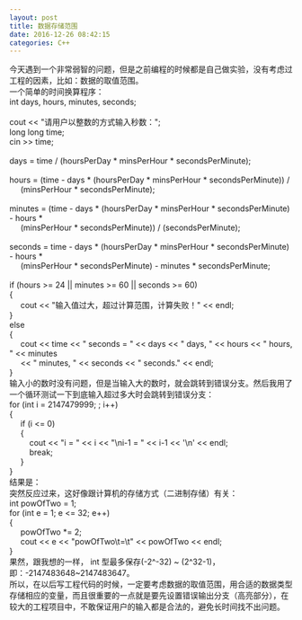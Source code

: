 ```yaml
---
layout: post
title: 数据存储范围
date: 2016-12-26 08:42:15
categories: C++
---
```



<span></span>
<div><span>今天遇到一个非常弱智的问题，但是之前编程的时候都是自己做实验，没有考虑过工程的因素，比如：数据的取值范围。</span></div>
<div><span>一个简单的时间换算程序：</span></div>
<div>
<div><span>int days, hours, minutes, seconds;</span></div>
<div><span><br /></span></div>
<div><span>cout &lt;&lt; "请用户以整数的方式输入秒数：";</span></div>
<div><span>long long time;</span></div>
<div><span>cin &gt;&gt; time;</span></div>
<div><span><br /></span></div>
<div><span>days = time / (hoursPerDay * minsPerHour * secondsPerMinute);</span></div>
<div><span><br /></span></div>
<div><span>hours = (time - days * (hoursPerDay * minsPerHour * secondsPerMinute)) /</span></div>
<div><span>     (minsPerHour * secondsPerMinute);</span></div>
<div><span><br /></span></div>
<div><span>minutes = (time - days * (hoursPerDay * minsPerHour * secondsPerMinute) - hours *</span></div>
<div><span>     (minsPerHour * secondsPerMinute)) / (secondsPerMinute);</span></div>
<div><span><br /></span></div>
<div><span>seconds = time - days * (hoursPerDay * minsPerHour * secondsPerMinute) - hours *</span></div>
<div><span>     (minsPerHour * secondsPerMinute) - minutes * secondsPerMinute;</span></div>
<div><span><br /></span></div>
<div><span>if (hours &gt;= 24 || minutes &gt;= 60 || seconds &gt;= 60)</span></div>
<div><span>{</span></div>
<div><span>     cout &lt;&lt; "输入值过大，超过计算范围，计算失败！" &lt;&lt; endl;</span></div>
<div><span>}</span></div>
<div>else</div>
<div>{</div>
<div>     cout &lt;&lt; time &lt;&lt; " seconds = " &lt;&lt; days &lt;&lt; " days, " &lt;&lt; hours &lt;&lt; " hours, " &lt;&lt; minutes</div>
<div>     &lt;&lt; " minutes, " &lt;&lt; seconds &lt;&lt; " seconds." &lt;&lt; endl;</div>
<div>}</div>
</div>
<div>输入小的数时没有问题，但是当输入大的数时，就会跳转到错误分支。然后我用了一个循环测试一下到底输入超过多大时会跳转到错误分支：</div>
<div>
<div>for (int i = 2147479999; ; i++)</div>
<div>{</div>
<div>     if (i &lt;= 0)</div>
<div>     {</div>
<div>         cout &lt;&lt; "i = " &lt;&lt; i &lt;&lt; "\ni-1 = " &lt;&lt; i-1 &lt;&lt; '\n' &lt;&lt; endl;</div>
<div>         break;</div>
<div>     }</div>
<div>}</div>
</div>
<div>结果是：<img src="" alt="" /></div>
<div>突然反应过来，这好像跟计算机的存储方式（二进制存储）有关：</div>
<div>
<div>int powOfTwo = 1;</div>
<div>for (int e = 1; e &lt;= 32; e++)</div>
<div>{</div>
<div>     powOfTwo *= 2;</div>
<div>     cout &lt;&lt; e &lt;&lt; "powOfTwo\t=\t" &lt;&lt; powOfTwo &lt;&lt; endl;</div>
<div>}</div>
</div>
<div></div>
<div><img src="" alt="" /><br />
果然，跟我想的一样， int 型最多保存(-2^-32) ~ (2^32-1)，即：-2147483648~2147483647。</div>
<div>所以，在以后写工程代码的时候，一定要考虑数据的取值范围，用合适的数据类型存储相应的变量，而且很重要的一点就是要先设置错误输出分支（高亮部分），在较大的工程项目中，不敢保证用户的输入都是合法的，避免长时间找不出问题。</div>
